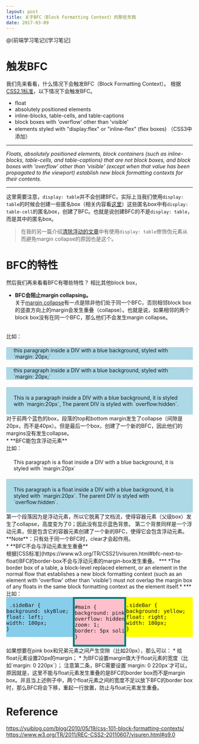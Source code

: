 ```yaml
---
layout: post
title: 关于BFC（Block Formatting Context）的那些东西
date: 2017-03-09
---
```


@(前端学习笔记)[学习笔记]

# 触发BFC
我们先来看看，什么情况下会触发BFC（Block Formatting Context）。
根据[CSS2.1标准](https://www.w3.org/TR/CSS21/visuren.html#block-formatting)，以下情况下会触发BFC。
* float
* absolutely positioned elements
* inline-blocks, table-cells, and table-captions
* block boxes with 'overflow' other than 'visible'
* elements styled with "display:flex" or "inline-flex" (flex boxes) （CSS3中添加）
***
*Floats, absolutely positioned elements, block containers (such as inline-blocks, table-cells, and table-captions) that are not block boxes, and block boxes with 'overflow' other than 'visible' (except when that value has been propagated to the viewport) establish new block formatting contexts for their contents.*
***
这里需要注意，`display: table`并不会创建BFC，实际上当我们使用`display: table`的时候会创建一些匿名box（相关内容看[这里](https://www.w3.org/TR/CSS21/tables.html#anonymous-boxes)）这些匿名box中有`display: table-cell`的匿名box，创建了BFC。也就是说创建BFC的不是`display: table`，而是其中的匿名box。

>在我的另一篇介绍[清除浮动的文章]()中有使用`display: table`修饰伪元素从而避免margin collapse的原因也是这个。

# BFC的特性
然后我们再来看看BFC有哪些特性？   相比其他block box，
* **BFC会阻止margin collapsing。**   
关于[margin collapse]()有一点是除非他们处于同一个BFC，否则相邻block box的竖直方向上的margin会发生重叠（collapse）。也就是说，如果相邻的两个block box没有在同一个BFC，那么他们不会发生margin collapse。
<br>
比如：<div style="background-color: lightblue"><p style="margin: 20px"> this paragraph inside a DIV with a blue background, styled with `margin: 20px;` </p></div><div style="background-color: lightblue"><p style="margin: 20px"> this paragraph inside a DIV with a blue background, styled with `margin: 20px;` </p></div><div style="background-color: lightblue; overflow: hidden"><p style="margin: 20px"> This is a paragraph inside a DIV with a blue background, it is styled with `margin:20px`, The parent DIV is styled with `overflow:hidden`.</p></div>
对于前两个蓝色的box，段落的top和bottom margin发生了collapse（间隙是20px，而不是40px）。但是最后一个box，创建了一个新的BFC，因此他们的margins没有发生collapse。
<br>
* **BFC能包含浮动元素**
<br>
比如：<div style="background:lightblue"><p style="float:left; margin:20px"> This paragraph is a float inside a DIV with a blue background, it is styled with `margin:20px`</p></div><div style="background-color: lightblue; overflow: hidden; clear: left"><p style="float: left; margin: 20px">This paragraph is a float inside a DIV with a blue background, it is styled with `margin:20px`. The parent DIV is styled with `overflow:hidden`.</p></div>
第一个段落因为是浮动元素，所以它脱离了文档流，使得容器元素（父级box）发生了collapse，高度变为了0；因此没有显示蓝色背景。   
第二个背景同样是一个浮动元素，但是包含它的容器元素创建了一个新的BFC，使得它会包含浮动元素。
 **Note**：只有处于同一个BFC时，clear才会起作用。
<br>
* **BFC不会与浮动元素发生重叠**
<br>
根据[CSS标准](https://www.w3.org/TR/CSS21/visuren.html#bfc-next-to-float)BFC的border-box不会与浮动元素的margin-box发生重叠。
***
 *The border box of a table, a block-level replaced element, or an element in the normal flow that establishes a new block formatting context (such as an element with 'overflow' other than 'visible') must not overlap the margin box of any floats in the same block formatting context as the element itself.*
 ***   
 比如：   
 <br>
 <div style="background:skyBlue;float:left;width:180px"><pre>
 .sideBar { 
background: skyBlue; 
float: left; 
width: 180px; 
}</pre></div><div style="background:yellow;float:right;width:180px"><pre>.sideBar { 
background: yellow; 
float: right; 
width: 180px; 
}</pre></div><div class="gainLayout" style="/* margin: -20px; */background:pink;overflow:hidden;border:5px solid teal;"><pre>#main { 
background: pink; 
overflow: hidden; 
zoom: 1; 
border: 5px solid teal; 
} </pre></div>   
如果想要在pink box和兄弟元素之间产生空隙（比如20px），那么可以：
  * 给float元素设置20px的margin；
  * 为BFC设置margin值大于float元素的宽度（比如`margin: 0 220px`）；
注意第二条，BFC需要设置`margin: 0 220px`才可以，原因就是，这里不能与float元素发生重叠的是BFC的border box而不是margin box。并且当上述例子中，两个float元素之间的宽度不足以放下BFC的border box时，那么BFC将会下移，重起一行放置，防止与float元素发生重叠。

# Reference
<https://yuiblog.com/blog/2010/05/19/css-101-block-formatting-contexts/>   
<https://www.w3.org/TR/2011/REC-CSS2-20110607/visuren.html#q9.0>
 